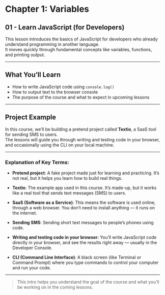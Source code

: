 # Chapter 1: Variables

## 01 - Learn JavaScript (for Developers)

This lesson introduces the basics of JavaScript for developers who already understand programming in another language.  
It moves quickly through fundamental concepts like variables, functions, and printing output.

---

## What You’ll Learn

- How to write JavaScript code using `console.log()`
- How to output text to the browser console
- The purpose of the course and what to expect in upcoming lessons

---

## Project Example

In this course, we’ll be building a pretend project called **Textio**, a SaaS tool for sending SMS to users.  
The lessons will guide you through writing and testing code in your browser, and occasionally using the CLI on your local machine.

---

### Explanation of Key Terms:

- **Pretend project**: A fake project made just for learning and practicing. It’s not real, but it helps you learn how to build real things.

- **Textio**: The example app used in this course. It’s made-up, but it works like a real tool that sends text messages (SMS) to users.

- **SaaS (Software as a Service)**: This means the software is used online, through a web browser. You don’t need to install anything — it runs on the internet.

- **Sending SMS**: Sending short text messages to people’s phones using code.

- **Writing and testing code in your browser**: You’ll write JavaScript code directly in your browser, and see the results right away — usually in the Developer Console.

- **CLI (Command Line Interface)**: A black screen (like Terminal or Command Prompt) where you type commands to control your computer and run your code.

---

>  This intro helps you understand the goal of the course and what you’ll be working on in the coming lessons.

